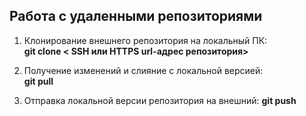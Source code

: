 
## Работа с удаленными репозиториями 

1. Клонирование внешнего репозитория на локальный ПК:  
 **git clone < SSH или HТTPS url-адрес репозитория>**
 
2. Получение изменений и слияние с локальной версией:    
**git pull** 
3. Отправка локальной версии репозитория на внешний: 
**git push**
